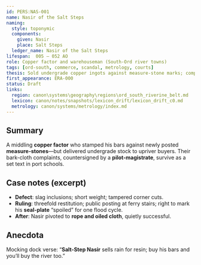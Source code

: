 ```yaml
---
id: PERS:NAS-001
name: Nasir of the Salt Steps
naming:
  style: toponymic
  components:
    given: Nasir
    place: Salt Steps
  ledger_name: Nasir of the Salt Steps
lifespan:  005 – 052 AO
role: Copper factor and warehouseman (South-Ord river towns)
tags: [ord-south, commerce, scandal, metrology, courts]
thesis: Sold undergrade copper ingots against measure-stone marks; complaints archived as a model case in early pilot-magistrate procedure.
first_appearance: ERA-000
status: Draft
links:
  region: canon\systems\geography\regions\ord_south_riverine_belt.md
  lexicon: canon/notes/snapshots/lexicon_drift/lexicon_drift_c0.md
  metrology: canon/systems/metrology/index.md
---
```


## Summary
A middling **copper factor** who stamped his bars against newly posted **measure-stones**—but delivered undergrade stock to upriver buyers. Their bark-cloth complaints, countersigned by a **pilot-magistrate**, survive as a set text in port schools.

## Case notes (excerpt)
- **Defect**: slag inclusions; short weight; tampered corner cuts.  
- **Ruling**: threefold restitution; public posting at ferry stairs; right to mark his **seal-plate** “spoiled” for one flood cycle.  
- **After**: Nasir pivoted to **rope and oiled cloth**, quietly successful.

## Anecdota
Mocking dock verse: “**Salt-Step Nasir** sells rain for resin; buy his bars and you’ll buy the river too.”
